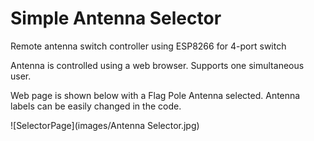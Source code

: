 # Simple Antenna Selector
Remote antenna switch controller using ESP8266 for 4-port switch

Antenna is controlled using a web browser.  Supports one simultaneous user.

Web page is shown below with a Flag Pole Antenna selected.  Antenna labels can be easily changed in the code.


![SelectorPage](images/Antenna Selector.jpg)